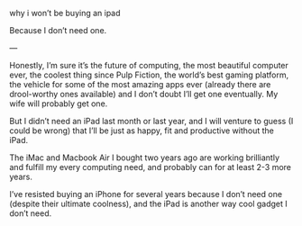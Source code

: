 why i won’t be buying an ipad

Because I don’t need one.

—

Honestly, I’m sure it’s the future of computing, the most beautiful computer
ever, the coolest thing since Pulp Fiction, the world’s best gaming platform,
the vehicle for some of the most amazing apps ever (already there are drool-worthy ones available) and I don’t doubt I’ll get one eventually. My wife will probably get one.

But I didn’t need an iPad last month or last year, and I will venture to guess
(I could be wrong) that I’ll be just as happy, fit and productive without the
iPad.

The iMac and Macbook Air I bought two years ago are working brilliantly and
fulfill my every computing need, and probably can for at least 2-3 more years.

I’ve resisted buying an iPhone for several years because I don’t need one
(despite their ultimate coolness), and the iPad is another way cool gadget I
don’t need.
